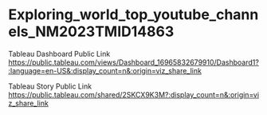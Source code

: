 # Exploring_world_top_youtube_channels_NM2023TMID14863

Tableau Dashboard Public Link
https://public.tableau.com/views/Dashboard_16965832679910/Dashboard1?:language=en-US&:display_count=n&:origin=viz_share_link

Tableau Story Public Link
https://public.tableau.com/shared/2SKCX9K3M?:display_count=n&:origin=viz_share_link
